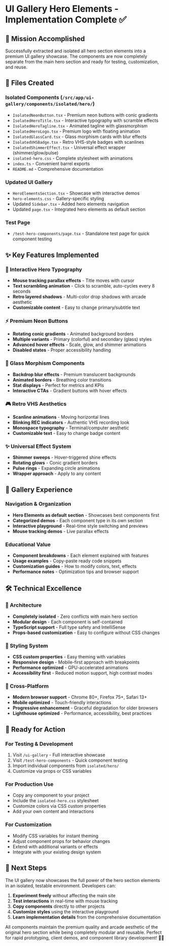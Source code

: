 # UI Gallery Hero Elements - Implementation Complete ✅

## 🎯 Mission Accomplished

Successfully extracted and isolated all hero section elements into a premium UI gallery showcase. The components are now completely separate from the main hero section and ready for testing, customization, and reuse.

## 📁 Files Created

### Isolated Components (`/src/app/ui-gallery/components/isolated/hero/`)
- `IsolatedNeonButton.tsx` - Premium neon buttons with conic gradients
- `IsolatedHeroTitle.tsx` - Interactive typography with scramble effects
- `IsolatedHeroTagline.tsx` - Animated tagline with glassmorphism
- `IsolatedHeroLogo.tsx` - Premium logo with floating animation
- `IsolatedGlassCard.tsx` - Glass morphism cards with blur effects
- `IsolatedVHSBadge.tsx` - Retro VHS-style badges with scanlines
- `IsolatedShimmerEffect.tsx` - Universal effect wrapper (shimmer/glow/pulse)
- `isolated-hero.css` - Complete stylesheet with animations
- `index.ts` - Convenient barrel exports
- `README.md` - Comprehensive documentation

### Updated UI Gallery
- `HeroElementsSection.tsx` - Showcase with interactive demos
- `hero-elements.css` - Gallery-specific styling
- Updated `Sidebar.tsx` - Added hero elements navigation
- Updated `page.tsx` - Integrated hero elements as default section

### Test Page
- `/test-hero-components/page.tsx` - Standalone test page for quick component testing

## ✨ Key Features Implemented

### 🎨 Interactive Hero Typography
- **Mouse tracking parallax effects** - Title moves with cursor
- **Text scrambling animation** - Click to scramble, auto-cycles every 8 seconds
- **Retro layered shadows** - Multi-color drop shadows with arcade aesthetic
- **Customizable content** - Easy to change primary/subtitle text

### ⚡ Premium Neon Buttons
- **Rotating conic gradients** - Animated background borders
- **Multiple variants** - Primary (colorful) and secondary (glass) styles
- **Advanced hover effects** - Scale, glow, and shimmer animations
- **Disabled states** - Proper accessibility handling

### 🌟 Glass Morphism Components
- **Backdrop blur effects** - Premium translucent backgrounds
- **Animated borders** - Breathing color transitions
- **Stat displays** - Perfect for metrics and KPIs
- **Interactive CTAs** - Gradient buttons with hover effects

### 🎮 Retro VHS Aesthetics
- **Scanline animations** - Moving horizontal lines
- **Blinking REC indicators** - Authentic VHS recording look
- **Monospace typography** - Terminal/computer aesthetic
- **Customizable text** - Easy to change badge content

### ✨ Universal Effect System
- **Shimmer sweeps** - Hover-triggered shine effects
- **Rotating glows** - Conic gradient borders
- **Pulse rings** - Expanding circle animations
- **Wrapper approach** - Apply to any content

## 🎯 Gallery Experience

### Navigation & Organization
- **Hero Elements as default section** - Showcases best components first
- **Categorized demos** - Each component type in its own section
- **Interactive playground** - Real-time style switching and previews
- **Mouse tracking demos** - Live parallax effects

### Educational Value
- **Component breakdowns** - Each element explained with features
- **Usage examples** - Copy-paste ready code snippets
- **Customization guides** - How to modify colors, text, effects
- **Performance notes** - Optimization tips and browser support

## 🛠️ Technical Excellence

### 🔧 Architecture
- **Completely isolated** - Zero conflicts with main hero section
- **Modular design** - Each component is self-contained
- **TypeScript support** - Full type safety and IntelliSense
- **Props-based customization** - Easy to configure without CSS changes

### 🎨 Styling System
- **CSS custom properties** - Easy theming with variables
- **Responsive design** - Mobile-first approach with breakpoints
- **Performance optimized** - GPU-accelerated animations
- **Accessibility first** - Reduced motion support, high contrast modes

### 📱 Cross-Platform
- **Modern browser support** - Chrome 80+, Firefox 75+, Safari 13+
- **Mobile optimized** - Touch-friendly interactions
- **Progressive enhancement** - Graceful degradation for older browsers
- **Lighthouse optimized** - Performance, accessibility, best practices

## 🚀 Ready for Action

### For Testing & Development
1. Visit `/ui-gallery` - Full interactive showcase
2. Visit `/test-hero-components` - Quick component testing
3. Import individual components from `isolated/hero/`
4. Customize via props or CSS variables

### For Production Use
- Copy any component to your project
- Include the `isolated-hero.css` stylesheet
- Customize colors via CSS custom properties
- Add your own content and interactions

### For Customization
- Modify CSS variables for instant theming
- Adjust component props for behavior changes
- Extend with additional variants or effects
- Integrate with your existing design system

## 🎉 Next Steps

The UI gallery now showcases the full power of the hero section elements in an isolated, testable environment. Developers can:

1. **Experiment freely** without affecting the main site
2. **Test interactions** in real-time with mouse tracking
3. **Copy components** directly to other projects
4. **Customize styles** using the interactive playground
5. **Learn implementation details** from the comprehensive documentation

All components maintain the premium quality and arcade aesthetic of the original hero section while being completely modular and reusable. Perfect for rapid prototyping, client demos, and component library development! 🎨✨
